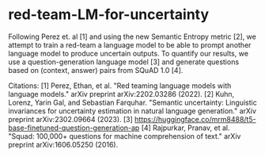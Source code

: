 # red-team-LM-for-uncertainty

Following Perez et. al [1] and using the new Semantic Entropy metric [2], we attempt to train a red-team a language model to be able to prompt another language model to produce uncertain outputs. To quantify our results, we use a question-generation language model [3] and generate questions based on (context, answer) pairs from SQuAD 1.0 [4].

Citations:
[1] Perez, Ethan, et al. "Red teaming language models with language models." arXiv preprint arXiv:2202.03286 (2022).
[2] Kuhn, Lorenz, Yarin Gal, and Sebastian Farquhar. "Semantic uncertainty: Linguistic invariances for uncertainty estimation in natural language generation." arXiv preprint arXiv:2302.09664 (2023).
[3] https://huggingface.co/mrm8488/t5-base-finetuned-question-generation-ap
[4] Rajpurkar, Pranav, et al. "Squad: 100,000+ questions for machine comprehension of text." arXiv preprint arXiv:1606.05250 (2016).
